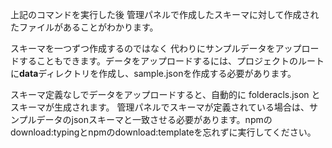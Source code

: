 上記のコマンドを実行した後
管理パネルで作成したスキーマに対して作成されたファイルがあることがわかります。

スキーマを一つずつ作成するのではなく 代わりにサンプルデータをアップロードすることもできます。データをアップロードするには、プロジェクトのルートに**data**ディレクトリを作成し、sample.jsonを作成する必要があります。

スキーマ定義なしでデータをアップロードすると、自動的に folderacls.json とスキーマが生成されます。
管理パネルでスキーマが定義されている場合は、サンプルデータのjsonスキーマと一致させる必要があります。npmのdownload:typingとnpmのdownload:templateを忘れずに実行してください。
